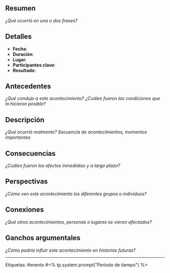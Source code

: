 ## Resumen
*¿Qué ocurrió en una o dos frases?*

## Detalles
- **Fecha**: 
- **Duración**: 
- **Lugar**: 
- **Participantes clave**: 
- **Resultado**: 

## Antecedentes
*¿Qué condujo a este acontecimiento? ¿Cuáles fueron las condiciones que lo hicieron posible?*

## Descripción
*¿Qué ocurrió realmente? Secuencia de acontecimientos, momentos importantes*

## Consecuencias
*¿Cuáles fueron los efectos inmediatos y a largo plazo?*

## Perspectivas
*¿Cómo ven este acontecimiento los diferentes grupos o individuos?*

## Conexiones
*¿Qué otros acontecimientos, personas o lugares se vieron afectados?*

## Ganchos argumentales
*¿Cómo podría influir este acontecimiento en historias futuras?*

---
Etiquetas: #evento #<% tp.system.prompt("Periodo de tiempo") %>